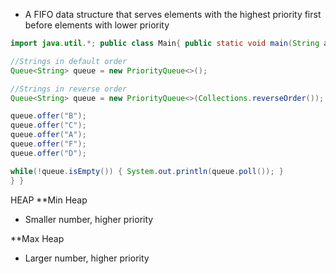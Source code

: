 - A FIFO data structure that serves elements with the highest priority first before elements with lower priority

```Java
import java.util.*; public class Main{ public static void main(String args[]) { 

//Strings in default order 
Queue<String> queue = new PriorityQueue<>(); 

//Strings in reverse order 
Queue<String> queue = new PriorityQueue<>(Collections.reverseOrder()); 

queue.offer("B"); 
queue.offer("C");
queue.offer("A"); 
queue.offer("F");
queue.offer("D"); 

while(!queue.isEmpty()) { System.out.println(queue.poll()); } 
} }
```

HEAP
**Min Heap
- Smaller number, higher priority

**Max Heap
- Larger number, higher priority
